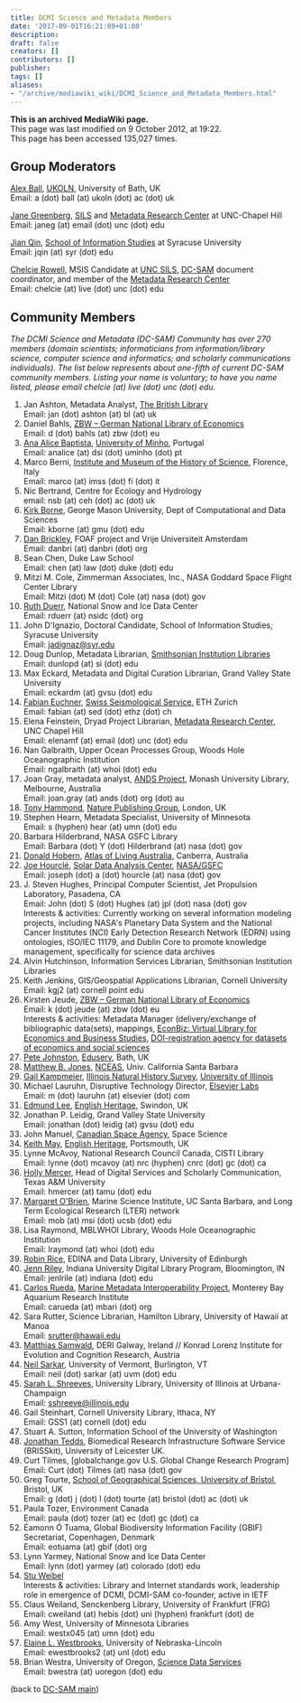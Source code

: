 ```yaml
---
title: DCMI Science and Metadata Members
date: '2017-09-01T16:21:09+01:00'
description: 
draft: false
creators: []
contributors: []
publisher: 
tags: []
aliases:
- "/archive/mediawiki_wiki/DCMI_Science_and_Metadata_Members.html"
---
```


 **This is an archived MediaWiki page.**  
This page was last modified on 9 October 2012, at 19:22.  
This page has been accessed 135,027 times.

## Group Moderators 

[Alex Ball](http://www.ukoln.ac.uk/ukoln/staff/a.ball/), [UKOLN](http://www.ukoln.ac.uk/), University of Bath, UK  
Email: a (dot) ball (at) ukoln (dot) ac (dot) uk

[Jane Greenberg](http://www.ils.unc.edu/~janeg/), [SILS](http://sils.unc.edu/) and [Metadata Research Center](http://ils.unc.edu/mrc/) at UNC-Chapel Hill  
Email: janeg (at) email (dot) unc (dot) edu

[Jian Qin](http://jqin.mysite.syr.edu/), [School of Information Studies](http://ischool.syr.edu/) at Syracuse University  
Email: jqin (at) syr (dot) edu

[Chelcie Rowell](http://ararebit.com/), MSIS Candidate at [UNC SILS](https://sils.unc.edu/), [DC-SAM](http://dublincore.org/groups/sam/) document coordinator, and member of the [Metadata Research Center](http://ils.unc.edu/mrc/)  
Email: chelcie (at) live (dot) unc (dot) edu

## Community Members

_The DCMI Science and Metadata (DC-SAM) Community has over 270 members (domain scientists; informaticians from information/library science, computer science and informatics; and scholarly communications individuals). The list below represents about one-fifth of current DC-SAM community members. Listing your name is voluntary; to have you name listed, please email chelcie (at) live (dot) unc (dot) edu._

1. Jan Ashton, Metadata Analyst, [The British Library](http://www.bl.uk)  
Email: jan (dot) ashton (at) bl (at) uk
2. Daniel Bahls, [ZBW – German National Library of Economics](http://www.zbw.eu/)  
Email: d (dot) bahls (at) zbw (dot) eu
3. [Ana Alice Baptista](http://www.dsi.uminho.pt/~analice/), [University of Minho](http://www.uminho.pt/), Portugal  
Email: analice (at) dsi (dot) uminho (dot) pt
4. Marco Berni, [Institute and Museum of the History of Science](http://www.imss.fi.it/), Florence, Italy  
Email: marco (at) imss (dot) fi (dot) it
5. Nic Bertrand, Centre for Ecology and Hydrology  
email: nsb (at) ceh (dot) ac (dot) uk
6. [Kirk Borne](http://classweb.gmu.edu/kborne), George Mason University, Dept of Computational and Data Sciences  
Email: kborne (at) gmu (dot) edu
7. [Dan Brickley](http://danbri.org/), FOAF project and Vrije Universiteit Amsterdam  
Email: danbri (at) danbri (dot) org
8. Sean Chen, Duke Law School  
Email: chen (at) law (dot) duke (dot) edu
9. Mitzi M. Cole, Zimmerman Associates, Inc., NASA Goddard Space Flight Center Library  
Email: Mitzi (dot) M (dot) Cole (at) nasa (dot) gov
10. [Ruth Duerr](http://nsidc.org/about/expertise/bios/duerr.html%7C), National Snow and Ice Data Center  
Email: rduerr (at) nsidc (dot) org
11. John D'Ignazio, Doctoral Candidate, School of Information Studies, Syracuse University  
Email: jadignaz@syr.edu
12. Doug Dunlop, Metadata Librarian, [Smithsonian Institution Libraries](http://www.sil.si.edu/)  
Email: dunlopd (at) si (dot) edu
13. Max Eckard, Metadata and Digital Curation Librarian, Grand Valley State University  
Email: eckardm (at) gvsu (dot) edu
14. [Fabian Euchner](http://www.earthquake.ethz.ch/people/feuchner/index), [Swiss Seismological Service](http://www.seismo.ethz.ch), ETH Zurich  
Email: fabian (at) sed (dot) ethz (dot) ch
15. Elena Feinstein, Dryad Project Librarian, [Metadata Research Center](http://ils.unc.edu/mrc), UNC Chapel Hill  
Email: elenamf (at) email (dot) unc (dot) edu
16. Nan Galbraith, Upper Ocean Processes Group, Woods Hole Oceanographic Institution  
Email: ngalbraith (at) whoi (dot) edu
17. Joan Gray, metadata analyst, [ANDS Project](http://www.ands.org.au/), Monash University Library, Melbourne, Australia  
Email: joan.gray (at) ands (dot) org (dot) au
18. [Tony Hammond](http://www.linkedin.com/in/tonyhammond), [Nature Publishing Group](http://www.nature.com/), London, UK
19. Stephen Hearn, Metadata Specialist, University of Minnesota  
Email: s (hyphen) hear (at) umn (dot) edu
20. Barbara Hilderbrand, NASA GSFC Library  
Email: Barbara (dot) Y (dot) Hilderbrand (at) nasa (dot) gov
21. [Donald Hobern](http://www.csiro.au/people/Donald.Hobern.html), [Atlas of Living Australia](http://www.ala.org.au/), Canberra, Australia
22. [Joe Hourclé](http://www.linkedin.com/pub/4/274/152), [Solar Data Analysis Center](http://umbra.nascom.nasa.gov/), [NASA/GSFC](http://www.nasa.gov/centers/goddard)  
Email: joseph (dot) a (dot) hourcle (at) nasa (dot) gov
23. J. Steven Hughes, Principal Computer Scientist, Jet Propulsion Laboratory, Pasadena, CA  
Email: John (dot) S (dot) Hughes (at) jpl (dot) nasa (dot) gov  
Interests & activities: Currently working on several information modeling projects, including NASA's Planetary Data System and the National Cancer Institutes (NCI) Early Detection Research Network (EDRN) using ontologies, ISO/IEC 11179, and Dublin Core to promote knowledge management, specifically for science data archives
24. Alvin Hutchinson, Information Services Librarian, Smithsonian Institution Libraries
25. Keith Jenkins, GIS/Geospatial Applications Librarian, Cornell University  
Email: kgj2 (at) cornell point edu
26. Kirsten Jeude, [ZBW – German National Library of Economics](http://www.zbw.eu/)  
Email: k (dot) jeude (at) zbw (dot) eu  
Interests & activities: Metadata Manager (delivery/exchange of bibliographic data(sets), mappings, [EconBiz: Virtual Library for Economics and Business Studies](http://www.econbiz.de/en/), [DOI-registration agency for datasets of economics and social sciences](http://www.da-ra.de/en/home/)
27. [Pete Johnston](http://www.eduserv.org.uk/research/people/petejohnston/), [Eduserv](http://www.eduserv.org.uk/), Bath, UK
28. [Matthew B. Jones](http://www.nceas.ucsb.edu/~jones/), [NCEAS](http://www.nceas.ucsb.edu), Univ. California Santa Barbara
29. [Gail Kampmeier](http://www.inhs.illinois.edu/~gkamp), [Illinois Natural History Survey](http://www.inhs.illinois.edu/), [University of Illinois](http://illinois.edu/)
30. Michael Lauruhn, Disruptive Technology Director, [Elsevier Labs](http://labs.elsevier.com/)  
Email: m (dot) lauruhn (at) elsevier (dot) com
31. [Edmund Lee](http://www.linkedin.com/in/edmundl), [English Heritage](http://www.english-heritage.org.uk/server/show/nav.2), Swindon, UK
32. Jonathan P. Leidig, Grand Valley State University  
Email: jonathan (dot) leidig (at) gvsu (dot) edu
33. John Manuel, [Canadian Space Agency](http://www.asc-csa.gc.ca), Space Science
34. [Keith May](http://www.linkedin.com/in/keithmay1), [English Heritage](http://www.english-heritage.org.uk), Portsmouth, UK
35. Lynne McAvoy, National Research Council Canada, CISTI Library  
Email: lynne (dot) mcavoy (at) nrc (hyphen) cnrc (dot) gc (dot) ca
36. [Holly Mercer](http://www.linkedin.com/pub/2/476/a65), Head of Digital Services and Scholarly Communication, Texas A&M University  
Email: hmercer (at) tamu (dot) edu
37. [Margaret O'Brien](http://sbc.lternet.edu), Marine Science Institute, UC Santa Barbara, and Long Term Ecological Research (LTER) network  
Email: mob (at) msi (dot) ucsb (dot) edu
38. Lisa Raymond, MBLWHOI Library, Woods Hole Oceanographic Institution  
Email: lraymond (at) whoi (dot) edu
39. [Robin Rice](http://www.linkedin.com/in/robinrice), EDINA and Data Library, University of Edinburgh
40. [Jenn Riley](http://www.dlib.indiana.edu/~jenlrile), Indiana University Digital Library Program, Bloomington, IN  
Email: jenlrile (at) indiana (dot) edu
41. [Carlos Rueda](http://marinemetadata.org/community/members/carueda), [Marine Metadata Interoperability Project](http://marinemetadata.org), Monterey Bay Aquarium Research Institute  
Email: carueda (at) mbari (dot) org
42. Sara Rutter, Science Librarian, Hamilton Library, University of Hawaii at Manoa  
Email: srutter@hawaii.edu
43. [Matthias Samwald](http://samwald.info), DERI Galway, Ireland // Konrad Lorenz Institute for Evolution and Cognition Research, Austria
44. [Neil Sarkar](http://www.uvm.edu/~insarkar), University of Vermont, Burlington, VT  
Email: neil (dot) sarkar (at) uvm (dot) edu
45. [Sarah L. Shreeves](http://sarahlshreeves.com), University Library, University of Illinois at Urbana-Champaign  
Email: sshreeve@illinois.edu
46. Gail Steinhart, Cornell University Library, Ithaca, NY  
Email: GSS1 (at) cornell (dot) edu
47. Stuart A. Sutton, Information School of the University of Washington
48. [Jonathan Tedds](http://xmmssc-www.star.le.ac.uk/~jat), Biomedical Research Infrastructure Software Service (BRISSkit), University of Leicester UK.
49. Curt Tilmes, [globalchange.gov U.S. Global Change Research Program]  
Email: Curt (dot) Tilmes (at) nasa (dot) gov
50. Greg Tourte, [School of Geographical Sciences, University of Bristol](http://www.bristol.ac.uk/geography/), Bristol, UK  
Email: g (dot) j (dot) l (dot) tourte (at) bristol (dot) ac (dot) uk
51. Paula Tozer, Environment Canada  
Email: paula (dot) tozer (at) ec (dot) gc (dot) ca
52. Éamonn Ó Tuama, Global Biodiversity Information Facility (GBIF) Secretariat, Copenhagen, Denmark  
Email: eotuama (at) gbif (dot) org
53. Lynn Yarmey, National Snow and Ice Data Center  
Email: lynn (dot) yarmey (at) colorado (dot) edu
54. [Stu Weibel](http://weibel-lines.typepad.com/)  
Interests & activities: Library and Internet standards work, leadership role in emergence of DCMI, DCMI-SAM co-founder, active in IETF
55. Claus Weiland, Senckenberg Library, University of Frankfurt (FRG)  
Email: cweiland (at) hebis (dot) uni (hyphen) frankfurt (dot) de 
56. Amy West, University of Minnesota Libraries  
Email: westx045 (at) umn (dot) edu
57. [Elaine L. Westbrooks](http://www.unl.edu/libr/liaison/facultysites/westbrooksElaine/), University of Nebraska-Lincoln  
Email: ewestbrooks2 (at) unl (dot) edu
58. Brian Westra, University of Oregon, [Science Data Services](http://libweb.uoregon.edu/faculty/SciDataInfo.html)  
Email: bwestra (at) uoregon (dot) edu

(back to [DC-SAM main](/archive/mediawiki_wiki/DCMI_Science_And_Metadata))


